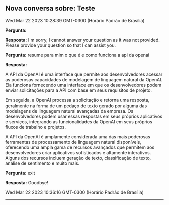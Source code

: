 
## Nova conversa sobre: Teste
 Wed Mar 22 2023 10:28:39 GMT-0300 (Horário Padrão de Brasília)

**Pergunta:** 	

**Resposta:** I'm sorry, I cannot answer your question as it was not provided. Please provide your question so that I can assist you.

**Pergunta:** resume para mim o que é e como funciona a api da openai

**Resposta:** 

A API da OpenAI é uma interface que permite aos desenvolvedores acessar as poderosas capacidades de modelagem de linguagem natural da OpenAI. Ela funciona fornecendo uma interface em que os desenvolvedores podem enviar solicitações para a API com base em seus requisitos de projeto.

Em seguida, a OpenAI processa a solicitação e retorna uma resposta, geralmente na forma de um pedaço de texto gerado por alguma das modelagens de linguagem natural avançadas da empresa. Os desenvolvedores podem usar essas respostas em seus próprios aplicativos e serviços, integrando as funcionalidades da OpenAI em seus próprios fluxos de trabalho e projetos.

A API da OpenAI é amplamente considerada uma das mais poderosas ferramentas de processamento de linguagem natural disponíveis, oferecendo uma ampla gama de recursos avançados que permitem aos desenvolvedores criar aplicativos sofisticados e altamente interativos. Alguns dos recursos incluem geração de texto, classificação de texto, análise de sentimento e muito mais.

**Pergunta:** exit

**Resposta:** Goodbye!

 Wed Mar 22 2023 10:36:16 GMT-0300 (Horário Padrão de Brasília) <hr/>
 